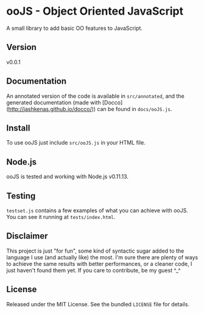 # ooJS - Object Oriented JavaScript

A small library to add basic OO features to JavaScript.

## Version

v0.0.1

## Documentation

An annotated version of the code is available in `src/annotated`,
and the generated documentation (made with [Docco] (http://jashkenas.github.io/docco/))
can be found in `docs/ooJS.js`.

## Install

To use ooJS just include `src/ooJS.js` in your HTML file.

## Node.js

ooJS is tested and working with Node.js v0.11.13.

## Testing

`testset.js` contains a few examples of what you can achieve with ooJS.
You can see it running at `tests/index.html`.

## Disclaimer

This project is just "for fun", some kind of syntactic sugar added to the language
I use (and actually like) the most. I'm sure there are plenty of ways to achieve the same
results with better performances, or a cleaner code, I just haven't found them yet.
If you care to contribute, be my guest ^_^

## License

Released under the MIT License. See the bundled `LICENSE` file for details.

